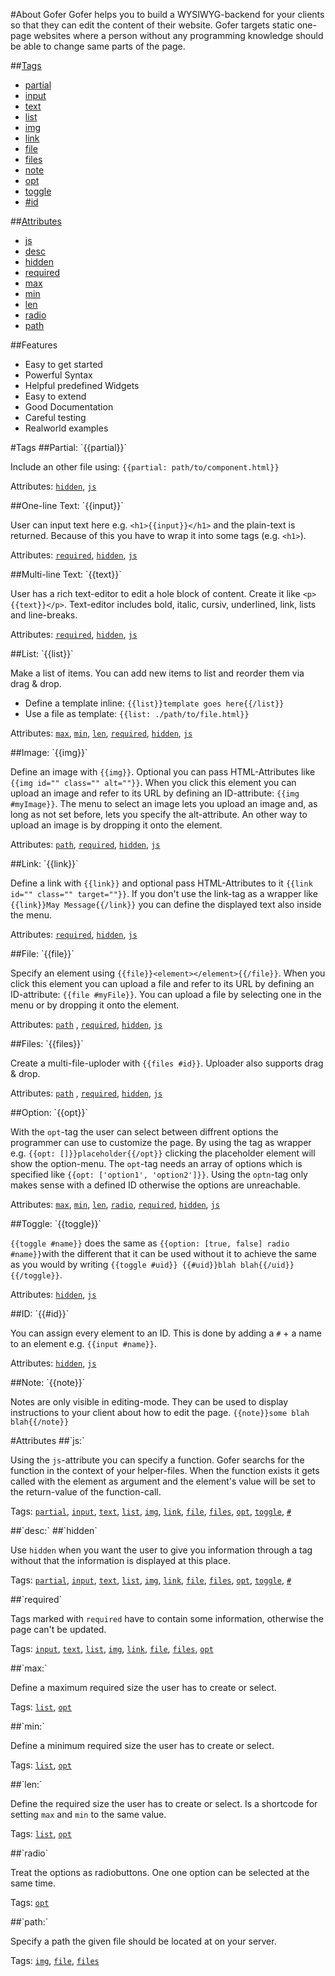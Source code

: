 #About Gofer
Gofer helps you to build a WYSIWYG-backend for your clients so that they can edit the content of their website. Gofer targets static one-page websites where a person without any programming knowledge should be able to change same parts of the page.



##[Tags](#tags)

* [partial](#partial)
* [input](#input)
* [text](#text)
* [list](#list)
* [img](#img)
* [link](#link)
* [file](#file)
* [files](#files)
* [note](#note)
* [opt](#opt)
* [toggle](#toggle)
* [#id](#identifier)



##[Attributes](#attributes)

* [js](#js)
* [desc](#desc)
* [hidden](#hidden)
* [required](#required)
* [max](#max)
* [min](#min)
* [len](#len)
* [radio](#radio)
* [path](#path)



##Features
* Easy to get started
* Powerful Syntax
* Helpful predefined Widgets
* Easy to extend
* Good Documentation
* Careful testing
* Realworld examples




<a name="tags" />
#Tags




<a name="partial" />
##Partial: `{{partial}}`

Include an other file using: `{{partial: path/to/component.html}}`

Attributes: [`hidden`](#hidden), [`js`](#js)



<a name="input" />
##One-line Text: `{{input}}`

User can input text here e.g. `<h1>{{input}}</h1>` and the plain-text is returned. Because of this you have to wrap it into some tags (e.g. `<h1>`).

Attributes: [`required`](#required), [`hidden`](#hidden), [`js`](#js)



<a name="text" />
##Multi-line Text: `{{text}}`

User has a rich text-editor to edit a hole block of content. Create it like `<p>{{text}}</p>`. Text-editor includes bold, italic, cursiv, underlined, link, lists and line-breaks.

Attributes: [`required`](#required), [`hidden`](#hidden), [`js`](#js)



<a name="list" />
##List: `{{list}}`

Make a list of items.
You can add new items to list and reorder them via drag & drop.

* Define a template inline: `{{list}}template goes here{{/list}}`
* Use a file as template: `{{list: ./path/to/file.html}}`

Attributes: [`max`](#max), [`min`](#min), [`len`](#len), [`required`](#required), [`hidden`](#hidden), [`js`](#js)



<a name="img" />
##Image: `{{img}}`

Define an image with `{{img}}`.
Optional you can pass HTML-Attributes like `{{img id="" class="" alt=""}}`.
When you click this element you can upload an image and refer to its URL by defining an ID-attribute: `{{img #myImage}}`.
The menu to select an image lets you upload an image and, as long as not set before, lets you specify the alt-attribute.
An other way to upload an image is by dropping it onto the element.

Attributes: [`path`](#path), [`required`](#required), [`hidden`](#hidden), [`js`](#js)



<a name="link" />
##Link: `{{link}}`

Define a link with `{{link}}` and optional pass HTML-Attributes to it `{{link id="" class="" target=""}}`.
If you don't use the link-tag as a wrapper like `{{link}}May Message{{/link}}` you can define the displayed text also inside the menu.

Attributes: [`required`](#required), [`hidden`](#hidden), [`js`](#js)



<a name="file" />
##File: `{{file}}`

Specify an element using `{{file}}<element></element>{{/file}}`. When you click this element you can upload a file and refer to its URL by defining an ID-attribute: `{{file #myFile}}`.
You can upload a file by selecting one in the menu or by dropping it onto the element.


Attributes: [`path`](#path) , [`required`](#required), [`hidden`](#hidden), [`js`](#js)



<a name="files" />
##Files: `{{files}}`

Create a multi-file-uploder with `{{files #id}}`. Uploader also supports drag & drop.


Attributes: [`path`](#path) , [`required`](#required), [`hidden`](#hidden), [`js`](#js)



<a name="opt" />
##Option: `{{opt}}`

With the `opt`-tag the user can select between diffrent options the programmer can use to customize the page.
By using the tag as wrapper e.g. `{{opt: []}}placeholder{{/opt}}` clicking the placeholder element will show the option-menu.
The `opt`-tag needs an array of options which is specified like `{{opt: ['option1', 'option2']}}`.
Using the `optn`-tag only makes sense with a defined ID otherwise the options are unreachable.

Attributes: [`max`](#max), [`min`](#min), [`len`](#len), [`radio`](#radio), [`required`](#required), [`hidden`](#hidden), [`js`](#js)



<a name="toggle" />
##Toggle: `{{toggle}}`

`{{toggle #name}}` does the same as `{{option: [true, false] radio #name}}`with the different that it can be used without it to achieve the same as you would by writing `{{toggle #uid}} {{#uid}}blah blah{{/uid}}{{/toggle}}`.

Attributes: [`hidden`](#hidden), [`js`](#js)



<a name="identifier" />
##ID: `{{#id}}`

You can assign every element to an ID. This is done by adding a `#` + a name to an element e.g. `{{input #name}}`.

Attributes: [`hidden`](#hidden), [`js`](#js)



<a name="note" />
##Note: `{{note}}`

Notes are only visible in editing-mode. They can be used to display instructions to your client about how to edit the page.
`{{note}}some blah blah{{/note}}`




<a name="attributes" />
#Attributes



<a name="js" />
##`js:`

Using the `js`-attribute you can specify a function. Gofer searchs for the function in the context of your helper-files. When the function exists it gets called with the element as argument and the element's value will be set to the return-value of the function-call.

Tags: [`partial`](#partial), [`input`](#input), [`text`](#text), [`list`](#list), [`img`](#img), [`link`](#link), [`file`](#file), [`files`](#files), [`opt`](#opt), [`toggle`](#toggle), [`#`](#identifier)



<a name="desc" />
##`desc:`



<a name="hidden" />
##`hidden`

Use `hidden` when you want the user to give you information through a tag without that the information is displayed at this place.

Tags: [`partial`](#partial), [`input`](#input), [`text`](#text), [`list`](#list), [`img`](#img), [`link`](#link), [`file`](#file), [`files`](#files), [`opt`](#opt), [`toggle`](#toggle), [`#`](#identifier)



<a name="required" />
##`required`

Tags marked with `required` have to contain some information, otherwise the page can't be updated.

Tags: [`input`](#input), [`text`](#text), [`list`](#list), [`img`](#img), [`link`](#link), [`file`](#file), [`files`](#files), [`opt`](#opt)



<a name="max" />
##`max:`

Define a maximum required size the user has to create or select.

Tags: [`list`](#list), [`opt`](#opt)



<a name="min" />
##`min:`

Define a minimum required size the user has to create or select.

Tags: [`list`](#list), [`opt`](#opt)



<a name="len" />
##`len:`

Define the required size the user has to create or select. Is a shortcode for setting `max` and `min` to the same value.

Tags: [`list`](#list), [`opt`](#opt)



<a name="radio" />
##`radio`

Treat the options as radiobuttons. One one option can be selected at the same time.

Tags: [`opt`](#opt)



<a name="path" />
##`path:`

Specify a path the given file should be located at on your server.

Tags: [`img`](#img), [`file`](#file), [`files`](#files)